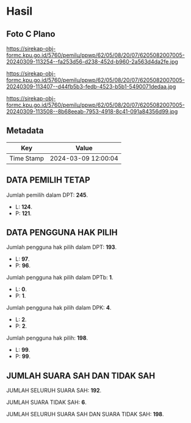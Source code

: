 # Hasil

## Foto C Plano

https://sirekap-obj-formc.kpu.go.id/5760/pemilu/ppwp/62/05/08/20/07/6205082007005-20240309-113254--fa253d56-d238-452d-b960-2a563d4da2fe.jpg

https://sirekap-obj-formc.kpu.go.id/5760/pemilu/ppwp/62/05/08/20/07/6205082007005-20240309-113407--d44fb5b3-fedb-4523-b5b1-5490071dedaa.jpg

https://sirekap-obj-formc.kpu.go.id/5760/pemilu/ppwp/62/05/08/20/07/6205082007005-20240309-113508--8b68eeab-7953-4918-8c41-091a84356d99.jpg


## Metadata

| Key        | Value               |
| ---------- | ------------------- |
| Time Stamp | 2024-03-09 12:00:04 |


## DATA PEMILIH TETAP

Jumlah pemilih dalam DPT: **245**.
 * L: **124**.
 * P: **121**.

## DATA PENGGUNA HAK PILIH

Jumlah pengguna hak pilih dalam DPT: **193**.
 * L: **97**.
 * P: **96**.

Jumlah pengguna hak pilih dalam DPTb: **1**.
 * L: **0**.
 * P: **1**.

Jumlah pengguna hak pilih dalam DPK: **4**.
 * L: **2**.
 * P: **2**.

Jumlah pengguna hak pilih: **198**.
 * L: **99**.
 * P: **99**.

## JUMLAH SUARA SAH DAN TIDAK SAH

JUMLAH SELURUH SUARA SAH: **192**.

JUMLAH SUARA TIDAK SAH: **6**.

JUMLAH SELURUH SUARA SAH DAN SUARA TIDAK SAH: **198**.


